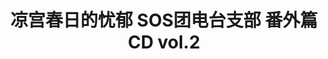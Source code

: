 ---
logo: images/drama/凉宫春日的忧郁SOS团电台支部番外篇CDvol2.jpg
title: 凉宫春日的忧郁 SOS团电台支部 番外篇CD vol.2
subTitle: 凉宫春日的忧郁·SOS团电台支部 CD 于2006年9月21日发售

category: 广播剧

hasResource: true
downloadList:
  - intro: flac+jpg
    size: 251.7MB
    link: https://pan.baidu.com/s/1tbZYNBwO8z-7z9zkEo-WHg
  - intro: 云盘 提取码:uf7y
    size: 251.7MB
    link: https://pan.baidu.com/s/1tbZYNBwO8z-7z9zkEo-WHg

downloadContent: |
  凉宫春日的忧郁·SOS团电台支部 CD 于2006年9月21日发售。<br>
  收录：<br>
  1．オープニング<br>
  2．ハルヒ的座談会～ＴＶアニメ「涼宮ハルヒの憂鬱」を振り返って～<br>
  3．オリジナルジングルを作ろうII<br>
  4．ぶらり不思議探索隊特別編・エニーに聞け！<br>
  5．涼宮ハルヒの退屈しのぎスペシャル<br>
  6．朝比奈みくるの大予言II<br>
  7．エンディング<br><br>
  版权属于:VCB-Studio<br>
  文件地址:https://vcb-s.com/archives/11328
---